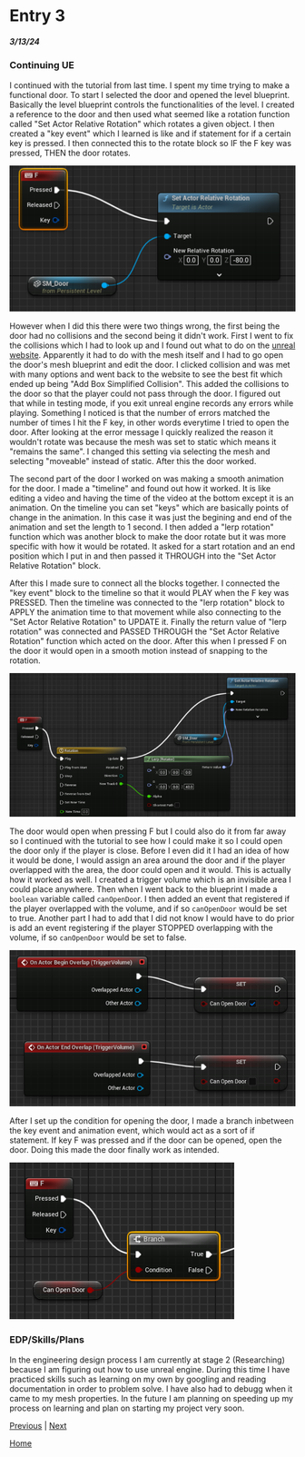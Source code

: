 # Entry 3
##### 3/13/24

### Continuing UE
I continued with the tutorial from last time. I spent my time trying to make a functional door. To start I selected the door and opened the level blueprint. Basically the level blueprint controls the functionalities of the level. I created a reference to the door and then used what seemed like a rotation function called "Set Actor Relative Rotation" which rotates a given object. I then created a "key event" which I learned is like and if statement for if a certain key is pressed. I then connected this to the rotate block so IF the F key was pressed, THEN the door rotates.

![image](../img/UE-if-key-f.png)

However when I did this there were two things wrong, the first being the door had no collisions and the second being it didn't work. First I went to fix the collisions which I had to look up and I found out what to do on the [unreal website](https://docs.unrealengine.com/4.27/en-US/WorkingWithContent/Types/StaticMeshes/HowTo/SettingCollision/). Apparently it had to do with the mesh itself and I had to go open the door's mesh blueprint and edit the door. I clicked collision and was met with many options and went back to the website to see the best fit which ended up being "Add Box Simplified Collision". This added the collisions to the door so that the player could not pass through the door. I figured out that while in testing mode, if you exit unreal engine records any errors while playing. Something I noticed is that the number of errors matched the number of times I hit the F key, in other words everytime I tried to open the door. After looking at the error message I quickly realized the reason it wouldn't rotate was because the mesh was set to static which means it "remains the same". I changed this setting via selecting the mesh and selecting "moveable" instead of static. After this the door worked.

The second part of the door I worked on was making a smooth animation for the door. I made a "timeline" and found out how it worked. It is like editing a video and having the time of the video at the bottom except it is an animation. On the timeline you can set "keys" which are basically points of change in the animation. In this case it was just the begining and end of the animation and set the length to 1 second. I then added a "lerp rotation" function which was another block to make the door rotate but it was more specific with how it would be rotated. It asked for a start rotation and an end position which I put in and then passed it THROUGH into the "Set Actor Relative Rotation" block.

After this I made sure to connect all the blocks together. I connected the "key event" block to the timeline so that it would PLAY when the F key was PRESSED. Then the timeline was connected to the "lerp rotation" block to APPLY the animation time to that movement while also connecting to the "Set Actor Relative Rotation" to UPDATE it. Finally the return value of "lerp rotation" was connected and PASSED THROUGH the "Set Actor Relative Rotation" function which acted on the door. After this when I pressed F on the door it would open in a smooth motion instead of snapping to the rotation.

![image](../img/UE-if-with-rotation.png)

The door would open when pressing F but I could also do it from far away so I continued with the tutorial to see how I could make it so I could open the door only if the player is close. Before I even did it I had an idea of how it would be done, I would assign an area around the door and if the player overlapped with the area, the door could open and it would. This is actually how it worked as well. I created a trigger volume which is an invisible area I could place anywhere. Then when I went back to the blueprint I made a `boolean` variable called `canOpenDoo`r. I then added an event that registered if the player overlapped with the volume, and if so `canOpenDoor` would be set to true. Another part I had to add that I did not know I would have to do prior is add an event registering if the player STOPPED overlapping with the volume, if so `canOpenDoor` would be set to false.

![image](../img/UE-canOpenDoor.png)

After I set up the condition for opening the door, I made a branch inbetween the key event and animation event, which would act as a sort of if statement. If key F was pressed and if the door can be opened, open the door. Doing this made the door finally work as intended.

![image](../img/UE-open-if-can.png)

### EDP/Skills/Plans
In the engineering design process I am currently at stage 2 (Researching) because I am figuring out how to use unreal engine. During this time I have practiced skills such as learning on my own by googling and reading documentation in order to problem solve. I have also had to debugg when it came to my mesh properties. In the future I am planning on speeding up my process on learning and plan on starting my project very soon.

[Previous](entry02.md) | [Next](entry04.md)

[Home](../README.md)
